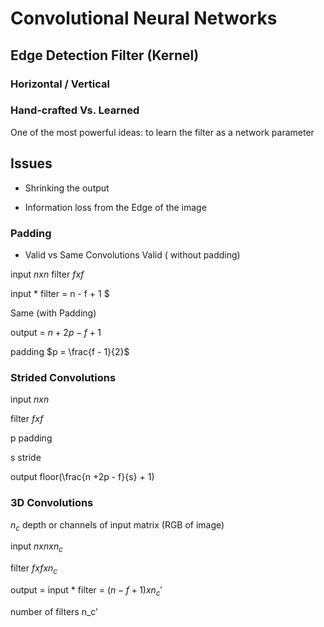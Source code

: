 # Convolutional Neural Networks

## Edge Detection Filter (Kernel)
### Horizontal / Vertical

### Hand-crafted Vs. Learned
One of the most powerful ideas: to learn the filter as a network parameter

## Issues
* Shrinking the output

* Information loss from the Edge of the image

### Padding

* Valid vs Same Convolutions
Valid ( without padding)

input $n x n$
filter $f x f$ 

input * filter = n - f + 1 $

Same (with Padding)

output = $n + 2p - f + 1$ 

padding $p = \frac{f - 1}{2}$

### Strided Convolutions

input $n x n$

filter $f x f$

p padding 

s stride

output floor(\frac{n +2p - f}{s} + 1)

### 3D Convolutions
$n_c$ depth or channels of input matrix (RGB of image)

input $n x n x n_c$

filter $f x f x n_c$

output = input * filter = $(n - f + 1) x n_c'$

number of filters n_c' 
